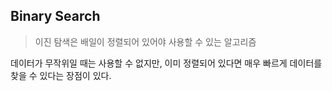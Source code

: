## Binary Search
> 이진 탐색은 배일이 정렬되어 있어야 사용할 수 있는 알고리즘

데이터가 무작위일 때는 사용할 수 없지만, 이미 정렬되어 있다면 매우 빠르게 데이터를 찾을 수 있다는 장점이 있다.